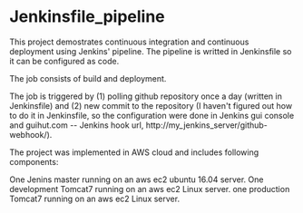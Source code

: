 # Jenkinsfile_pipeline

This project demostrates continuous integration and continuous deployment using Jenkins' pipeline. The pipeline is writted in Jenkinsfile so it can be configured as code.

The job consists of build and deployment.

The job is triggered by (1) polling github repository once a day (written in Jenkinsfile) and (2) new commit to the repository (I haven't figured out how to do it in Jenkinsfile, so the configuration were done in Jenkins gui console and guihut.com -- Jenkins hook url, http://my_jenkins_server/github-webhook/).

The project was implemented in AWS cloud and includes following components:

One Jenins master running on an aws ec2 ubuntu 16.04 server.
One development Tomcat7 running on an aws ec2 Linux server.
one production Tomcat7 running on an aws ec2 Linux server.



